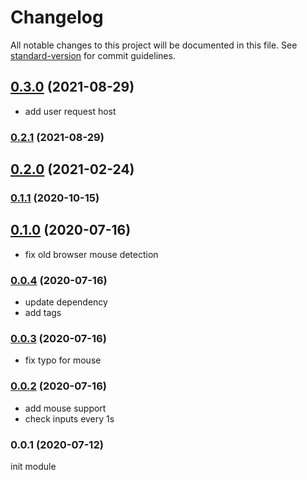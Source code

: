 # Changelog

All notable changes to this project will be documented in this file. See [standard-version](https://github.com/conventional-changelog/standard-version) for commit guidelines.

## [0.3.0](https://github.com/xtoolkit/nuxtjs-device/compare/v0.2.1...v0.3.0) (2021-08-29)

- add user request host

### [0.2.1](https://github.com/xtoolkit/nuxtjs-device/compare/v0.2.0...v0.2.1) (2021-08-29)

## [0.2.0](https://github.com/xtoolkit/nuxtjs-device/compare/v0.1.1...v0.2.0) (2021-02-24)

### [0.1.1](https://github.com/xtoolkit/nuxtjs-device/compare/v0.1.0...v0.1.1) (2020-10-15)

## [0.1.0](https://github.com/xtoolkit/nuxtjs-device/compare/v0.0.4...v0.1.0) (2020-07-16)

- fix old browser mouse detection

### [0.0.4](https://github.com/xtoolkit/nuxtjs-device/compare/v0.0.3...v0.0.4) (2020-07-16)

- update dependency
- add tags

### [0.0.3](https://github.com/xtoolkit/nuxtjs-device/compare/v0.0.2...v0.0.3) (2020-07-16)

- fix typo for mouse

### [0.0.2](https://github.com/xtoolkit/nuxtjs-device/compare/v0.0.1...v0.0.2) (2020-07-16)

- add mouse support
- check inputs every 1s

### 0.0.1 (2020-07-12)

init module
